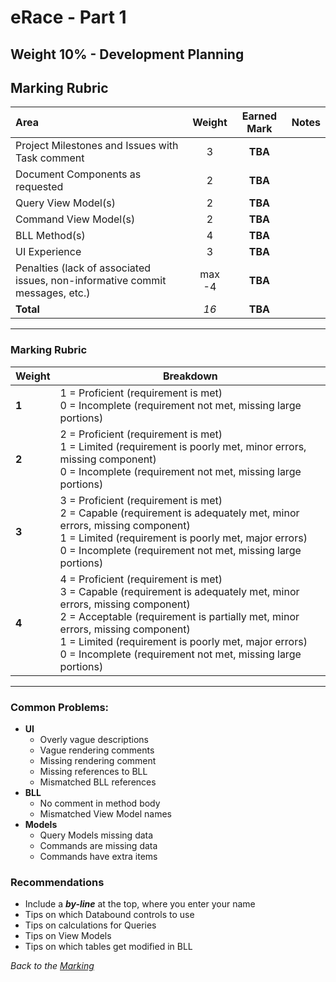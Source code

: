 # eRace - Part 1

## **Weight 10%** - Development Planning

## Marking Rubric

| Area                | Weight | Earned Mark | Notes |
|:--------------------|:------:|:-----------:|:------|
| Project Milestones and Issues with Task comment |   3    |   **TBA**   |       |
| Document Components as requested  |   2    |   **TBA**   |       |
| Query View Model(s)   |   2    |   **TBA**   |       |
| Command View Model(s) |   2    |   **TBA**   |       |
| BLL Method(s)         |   4    |   **TBA**   |       |
| UI Experience          |   3    |   **TBA**   |       |
| Penalties (lack of associated issues, non-informative commit messages, etc.)        |   max -4    |   **TBA**   |       |
| **Total**           |  *16*   |   **TBA**   |       |

----

### Marking Rubric

| Weight | Breakdown |
| ----   | --------- |
| **1** | 1 = Proficient (requirement is met)<br />0 = Incomplete (requirement not met, missing large portions) |
| **2** | 2 = Proficient (requirement is met)<br />1 = Limited (requirement is poorly met, minor errors, missing component)<br />0 = Incomplete (requirement not met, missing large portions) |
| **3** | 3 = Proficient (requirement is met)<br />2 = Capable (requirement is adequately met, minor errors, missing component)<br />1 = Limited (requirement is poorly met, major errors)<br />0 = Incomplete (requirement not met, missing large portions) |
| **4** | 4 = Proficient (requirement is met)<br />3 = Capable (requirement is adequately met, minor errors, missing component)<br />2 = Acceptable (requirement is partially met, minor errors, missing component)<br />1 = Limited (requirement is poorly met, major errors)<br />0 = Incomplete (requirement not met, missing large portions) |

----



### Common Problems:

- **UI**
  - Overly vague descriptions
  - Vague rendering comments
  - Missing rendering comment
  - Missing references to BLL
  - Mismatched BLL references
- **BLL**
  - No comment in method body
  - Mismatched View Model names
- **Models**
  - Query Models missing data
  - Commands are missing data
  - Commands have extra items

### Recommendations

- Include a ***by-line*** at the top, where you enter your name
- Tips on which Databound controls to use
- Tips on calculations for Queries
- Tips on View Models
- Tips on which tables get modified in BLL

*Back to the [Marking](./../ReadMe.md)*